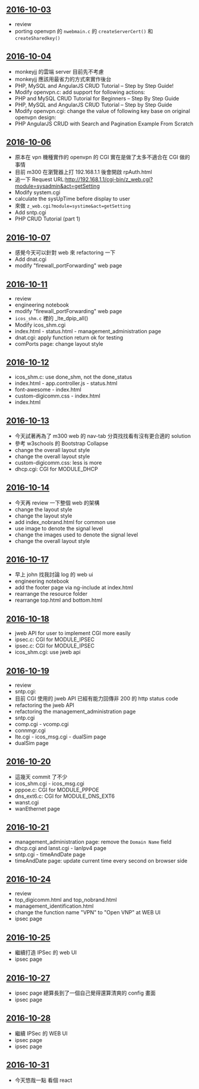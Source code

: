 
[2016-10-03](https://github.com/silenceuncrio/diary/wiki/20161003_jeffrey)
---
- review
- porting openvpn 的 `nwebmain.c` 的 `createServerCert()` 和 `createSharedkey()`

[2016-10-04](https://github.com/silenceuncrio/diary/wiki/20161004_jeffrey)
---
- monkeyjj 的雲端 server 目前先不考慮
- monkeyjj 應該用最省力的方式來實作後台  
- PHP, MySQL and AngularJS CRUD Tutorial – Step by Step Guide!
- Modify openvpn.c: add support for following actions:
- PHP and MySQL CRUD Tutorial for Beginners – Step By Step Guide
- PHP, MySQL and AngularJS CRUD Tutorial – Step by Step Guide
- Modify openvpn.cgi: change the value of following key base on original openvpn design:
- PHP AngularJS CRUD with Search and Pagination Example From Scratch

[2016-10-06](https://github.com/silenceuncrio/diary/wiki/20161006_jeffrey)
---
- 原本在 vpn 機種實作的 openvpn 的 CGI 實在是做了太多不適合在 CGI 做的事情
- 目前 m300 在瀏覽器上打 192.168.1.1 後會開啟 rpAuth.html
- 追一下 Request URL:http://192.168.1.1/cgi-bin/z_web.cgi?module=sysadmin&act=getSetting
- Modify system.cgi
- calculate the sysUpTime before display to user
- 來做 `z_web.cgi?module=systime&act=getSetting`
- Add sntp.cgi
- PHP CRUD Tutorial (part 1)

[2016-10-07](https://github.com/silenceuncrio/diary/wiki/20161007_jeffrey)
---
- 感覺今天可以針對 web 來 refactoring 一下
- Add dnat.cgi
- modify "firewall_portForwarding" web page


[2016-10-11](https://github.com/silenceuncrio/diary/wiki/20161011_jeffrey)
---
- review
- engineering notebook
- modify "firewall_portForwarding" web page
- `icos_shm.c` 裡的 _lte_dpip_all()
- Modify icos_shm.cgi
- index.html - status.html - management_administration page
- dnat.cgi: apply function return ok for testing
- comPorts page: change layout style

[2016-10-12](https://github.com/silenceuncrio/diary/wiki/20161012_jeffrey)
---
- icos_shm.c: use done_shm, not the done_status
- index.html - app.controller.js - status.html
- font-awesome - index.html
- custom-digicomm.css - index.html
- index.html

[2016-10-13](https://github.com/silenceuncrio/diary/wiki/20161013_jeffrey)
---
- 今天試著再為了 m300 web 的 nav-tab 分頁找找看有沒有更合適的 solution
- 參考 w3schools 的 Bootstrap Collapse
- change the overall layout style
- change the overall layout style
- custom-digicomm.css: less is more
- dhcp.cgi: CGI for MODULE_DHCP

[2016-10-14](https://github.com/silenceuncrio/diary/wiki/20161014_jeffrey)
---
- 今天再 review 一下整個 web 的架構
- change the layout style
- change the layout style
- add index_nobrand.html for common use
- use image to denote the signal level
- change the images used to denote the signal level
- change the overall layout style

[2016-10-17](https://github.com/silenceuncrio/diary/wiki/20161017_jeffrey)
---
- 早上 john 找我討論 log 的 web ui
- engineering notebook
- add the footer page via ng-include at index.html
- rearrange the resource folder
- rearrange top.html and bottom.html

[2016-10-18](https://github.com/silenceuncrio/diary/wiki/20161018_jeffrey)
---
- jweb API for user to implement CGI more easily
- ipsec.c: CGI for MODULE_IPSEC
- ipsec.c: CGI for MODULE_IPSEC
- icos_shm.cgi: use jweb api

[2016-10-19](https://github.com/silenceuncrio/diary/wiki/20161019_jeffrey)
---
- review
- sntp.cgi: 
- 目前 CGI 使用的 jweb API 已經有能力回傳非 200 的 http status code
- refactoring the jweb API
- refactoring the management_administration page
- sntp.cgi
- comp.cgi - vcomp.cgi
- connmgr.cgi
- lte.cgi - icos_msg.cgi - dualSim page
- dualSim page

[2016-10-20](https://github.com/silenceuncrio/diary/wiki/20161020_jeffrey)
---
- 這幾天 commit 了不少
- icos_shm.cgi - icos_msg.cgi
- pppoe.c: CGI for MODULE_PPPOE
- dns_ext6.c: CGI for MODULE_DNS_EXT6
- wanst.cgi
- wanEthernet page

[2016-10-21](https://github.com/silenceuncrio/diary/wiki/20161021_jeffrey)
---
- management_administration page: remove the `Domain Name` field
- dhcp.cgi and lanst.cgi - lanIpv4 page
- sntp.cgi - timeAndDate page
- timeAndDate page: update current time every second on browser side

[2016-10-24](https://github.com/silenceuncrio/diary/wiki/20161024_jeffrey)
---
- review
- top_digicomm.html and top_nobrand.html
- management_identification.html
- change the function name "VPN" to "Open VNP" at WEB UI
- ipsec page

[2016-10-25](https://github.com/silenceuncrio/diary/wiki/20161025_jeffrey)
---
- 繼續打造 IPSec 的 web UI
- ipsec page

[2016-10-27](https://github.com/silenceuncrio/diary/wiki/20161027_jeffrey)
---
- ipsec page 總算長到了一個自己覺得還算清爽的 config 畫面
- ipsec page

[2016-10-28](https://github.com/silenceuncrio/diary/wiki/20161028_jeffrey)
---
- 繼續 IPSec 的 WEB UI
- ipsec page
- ipsec page

[2016-10-31](https://github.com/silenceuncrio/diary/wiki/20161031_jeffrey)
---
- 今天悠哉一點 看個 react


